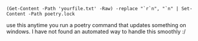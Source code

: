 ```
(Get-Content -Path 'yourfile.txt' -Raw) -replace "`r`n", "`n" | Set-Content -Path poetry.lock
```

use this anytime you run a poetry command that updates something on windows. I have not found an automated way to handle this smoothly :/
